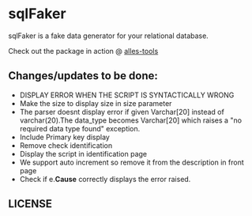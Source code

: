 # sqlFaker

sqlFaker is a fake data generator for your relational database.

Check out the package in action @ [alles-tools](https://alles-tools.com/fakemydb)

## Changes/updates to be done:

* DISPLAY ERROR WHEN THE SCRIPT IS SYNTACTICALLY WRONG
* Make the size to display size in size parameter
* The parser doesnt display error if given Varchar[20] instead of varchar(20).The data_type becomes Varchar[20] which raises a "no required data type found" exception.
* Include Primary key display
* Remove check identification
* Display the script in identification page
* We support auto increment so remove it from the description in front page
* Check if e.__Cause__ correctly displays the error raised.

## LICENSE 

